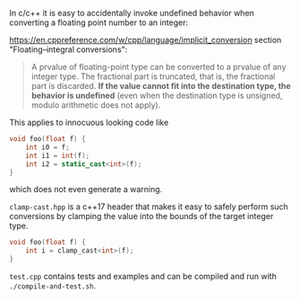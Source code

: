 In c/c++ it is easy to accidentally invoke undefined behavior when converting a floating point number to an integer:

https://en.cppreference.com/w/cpp/language/implicit_conversion section "Floating–integral conversions":
> A prvalue of floating-point type can be converted to a prvalue of any integer type. The fractional part is truncated, that is, the fractional part is discarded. **If the value cannot fit into the destination type, the behavior is undefined** (even when the destination type is unsigned, modulo arithmetic does not apply).


This applies to innocuous looking code like

```c++
void foo(float f) {
    int i0 = f;
    int i1 = int(f);
    int i2 = static_cast<int>(f);
}
```

which does not even generate a warning.

`clamp-cast.hpp` is a c++17 header that makes it easy to safely perform such conversions by clamping the value into the bounds of the target integer type.

```c++
void foo(float f) {
    int i = clamp_cast<int>(f);
}
```

`test.cpp` contains tests and examples and can be compiled and run with `./compile-and-test.sh`.
